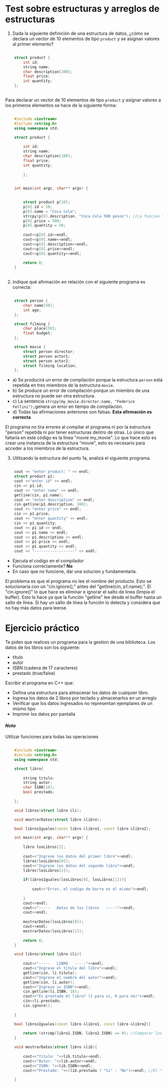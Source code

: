 # Test sobre estructuras y arreglos de estructuras
1. Dada la siguiente definición de una estructura de datos, ¿cómo se declara un vector de 10 elementos de tipo `product` y se asignan valores al primer elemento?
```cpp

    struct product {
        int id;
        string name;
        char description[100];
        float price;
        int quantity;
    };
    
```

Para declarar un vector de 10 elementos de tipo `product` y asignar valores a los primeros elementos se hace de la siguiente forma: 

```cpp

    #include <iostream>
    #include <string.h>
    using namespace std;

    struct product {
            
        int id;
        string name;
        char description[100];
        float price;
        int quantity;
            
        };
            

    int main(int argc, char** argv) {
            

        struct product p[10];
        p[0].id = 10;
        p[0].name = "Coca Cola";
        strcpy(p[0].description, "Coca Cola 500 pesos"); //La función "strcpy" copia en una cadena el contenido de otra.
        p[0].price = 500;
        p[0].quantity = 50;
            
        cout<<p[0].id<<endl;
        cout<<p[0].name<<endl;
        cout<<p[0].description<<endl;
        cout<<p[0].price<<endl;
        cout<<p[0].quantity<<endl;
            
        return 0;
    }
        
```

2. Indique qué afirmación en relación con el siguiente programa es correcta:

```cpp

    struct person {
        char name[50];
        int age;
    };

    struct filming {
        char place[50];
        float budget;
    };

    struct movie {
        struct person director;
        struct person actor1;
        struct person actor2;
        struct filming location;
    };

```

* a) Se producirá un error de compilación porque la estructura `person` está repetida
en tres miembros de la estructura `movie`.
* b) Se produce un error de compilación porque un miembro de una estructura no
puede ser otra estructura.
* c) La  sentencia `strcpy(my_movie.director.name, "Federico Fellini");`genera un error en tiempo de compilación.
* d) Todas las afirmaciones anteriores son falsas. **Esta afirmación es correcta**

El programa no tira errores al compilar el programa ni por la estructura "person" repetida ni por tener estructuras dentro de otras. Lo único que faltaría en este código es la línea "movie my_movie". Lo que hace esto es crear una instancia de la estructura "movie", esto es necesario para acceder a los miembros de la estructura.

3. Utilizando la estructura del punto 1a, analizá el siguiente programa.

```cpp

    cout << "enter product: " << endl;
    struct product p1;
    cout <<"enter id" << endl;
    cin >> p1.id;
    cout << "enter name" << endl;
    getline(cin, p1.name);
    cout << "enter description" << endl;
    cin.getline(p1.description, 100);
    cout << "enter price" << endl;
    cin >> p1.price;
    cout << "enter quantity" << endl;
    cin >> p1.quantity;
    cout << p1.id << endl;
    cout << p1.name << endl;
    cout << p1.description << endl;
    cout << p1.price << endl;
    cout << p1.quantity << endl;
    cout << "------------------" << endl;

```
* Ejecuta el codigo en el compilador
* Funciona correctamente? **No**
* En caso que no funcione, dar una solucion y fundamentarla.

El problema es que el programa no lee el nombre del producto. Esto se solucionaría con un "cin.ignore();" antes del "getline(cin, p1.name);". El "cin.ignore()" lo que hace es eliminar e ignorar el salto de línea (limpia el buffer). Esto lo hace ya que la función "getline" lee desde el buffer hasta un salto de línea. Si hay un salto de línea la función lo detecta y considera que no hay más datos para leerse.

# Ejercicio práctico
Te piden que realices un programa para la gestion de una biblioteca.
Los datos de los libros son los siguiente:
* título
* autor
* ISBN (cadena de 17 caracteres) 
* prestado (true/false)

Escribir el programa en C++ que:

* Defina una estructura para almacenar los datos de cualquier libro.
* Ingresa los datos de 2 libros por teclado y almacenarlos en un arreglo
* Verificar que los datos ingresados no representan ejemplares de un mismo tipo
* Imprimir los datos por pantalla

#### ***Nota*** 
Utilizar funciones para todas las operaciones

```cpp

    #include <iostream>
    #include <string.h>
    using namespace std;

    struct libro{
        
        string titulo;
        string autor;
        char ISBN[18];
        bool prestado;
        
    };

    void libros(struct libro &li);

    void mostrarDatos(struct libro &libro);

    bool librosIguales(const libro &libro1, const libro &libro2);

    int main(int argc, char** argv) {
        
        libro losLibros[2];
        
        cout<<"Ingrese los datos del primer libro"<<endl;
        libros(losLibros[0]);
        cout<<"Ingrese los datos del segundo libro"<<endl;
        libros(losLibros[1]);
        
        if(librosIguales(losLibros[0], losLibros[1])){
            
            cout<<"Error, el codigo de barra es el mismo"<<endl;
            
        }
        cout<<endl;
        cout<<"-----   Datos de los libros   -----"<<endl;
        cout<<endl;
        
        mostrarDatos(losLibros[0]);
        cout<<endl;
        mostrarDatos(losLibros[1]);
        
        return 0;
    }

    void libros(struct libro &li){
        
        cout<<"-----   LIBRO   -----"<<endl;
        cout<<"Ingrese el titulo del libro"<<endl;
        getline(cin, li.titulo);
        cout<<"Ingrese el nombre del autor"<<endl;
        getline(cin, li.autor);
        cout<<"Ingrese su ISBN"<<endl;
        cin.getline(li.ISBN, 18);
        cout<<"Es prestado el libro? (1 para si, 0 para no)"<<endl;
        cin>>li.prestado;
        cin.ignore();
        
    }

    bool librosIguales(const libro &libro1, const libro &libro2){
        
        return (strcmp(libro1.ISBN, libro2.ISBN) == 0); //Comparar los codigos de barra.
    }	

    void mostrarDatos(struct libro &lib){
        
        cout<<"Titulo: "<<lib.titulo<<endl;
        cout<<"Autor: "<<lib.autor<<endl;
        cout<<"ISBN: "<<lib.ISBN<<endl;
        cout<<"Prestado: "<<(lib.prestado ? "Si" : "No")<<endl; //El "?" esta para preguntar por una condicion. Luego segun esa condicion se hacen distintas expresiones: "Si" o "No".
        
    }

```